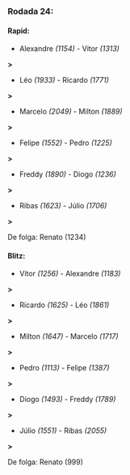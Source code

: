 ### Rodada 24:

#### Rapid:

* Alexandre *(1154)*     -     Vitor *(1313)*

 **>** 
* Léo *(1933)*     -     Ricardo *(1771)*

 **>** 
* Marcelo *(2049)*     -     Milton *(1889)*

 **>** 
* Felipe *(1552)*     -     Pedro *(1225)*

 **>** 
* Freddy *(1890)*     -     Diogo *(1236)*

 **>** 
* Ribas *(1623)*     -     Júlio *(1706)*

 **>** 

De folga: Renato (1234)

#### Blitz:

* Vitor *(1256)*     -     Alexandre *(1183)*

 **>** 
* Ricardo *(1625)*     -     Léo *(1861)*

 **>** 
* Milton *(1647)*     -     Marcelo *(1717)*

 **>** 
* Pedro *(1113)*     -     Felipe *(1387)*

 **>** 
* Diogo *(1493)*     -     Freddy *(1789)*

 **>** 
* Júlio *(1551)*     -     Ribas *(2055)*

 **>** 

De folga: Renato (999)

